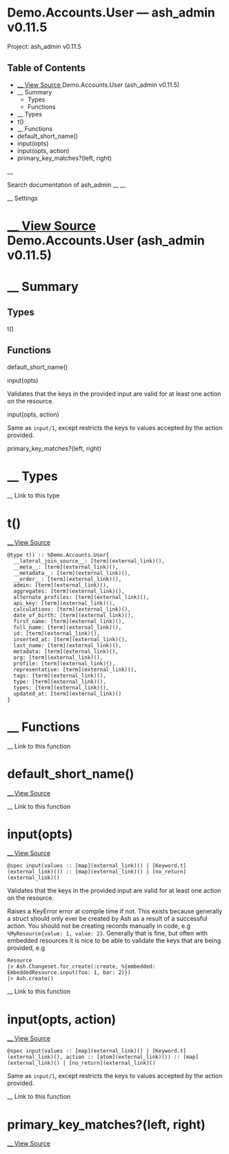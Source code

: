 # Demo.Accounts.User — ash_admin v0.11.5

Project: ash_admin v0.11.5

## Table of Contents

- [ __ View Source ](external_link) Demo.Accounts.User (ash_admin v0.11.5)
- __ Summary
  - Types
  - Functions
- __ Types
- t()
- __ Functions
- default_short_name()
- input(opts)
- input(opts, action)
- primary_key_matches?(left, right)

__

Search documentation of ash_admin __ __

__ Settings

#  [ __ View Source ](external_link) Demo.Accounts.User (ash_admin v0.11.5)

#  __ Summary

##  Types

t()

##  Functions

default_short_name()

input(opts)

Validates that the keys in the provided input are valid for at least one action on the resource.

input(opts, action)

Same as `input/1`, except restricts the keys to values accepted by the action provided.

primary_key_matches?(left, right)

#  __ Types

__ Link to this type

# t()

[ __ View Source ](external_link)
    
    
    @type t() :: %Demo.Accounts.User{
      __lateral_join_source__: [term](external_link)(),
      __meta__: [term](external_link)(),
      __metadata__: [term](external_link)(),
      __order__: [term](external_link)(),
      admin: [term](external_link)(),
      aggregates: [term](external_link)(),
      alternate_profiles: [term](external_link)(),
      api_key: [term](external_link)(),
      calculations: [term](external_link)(),
      date_of_birth: [term](external_link)(),
      first_name: [term](external_link)(),
      full_name: [term](external_link)(),
      id: [term](external_link)(),
      inserted_at: [term](external_link)(),
      last_name: [term](external_link)(),
      metadata: [term](external_link)(),
      org: [term](external_link)(),
      profile: [term](external_link)(),
      representative: [term](external_link)(),
      tags: [term](external_link)(),
      type: [term](external_link)(),
      types: [term](external_link)(),
      updated_at: [term](external_link)()
    }

#  __ Functions

__ Link to this function

# default_short_name()

[ __ View Source ](external_link)

__ Link to this function

# input(opts)

[ __ View Source ](external_link)
    
    
    @spec input(values :: [map](external_link)() | [Keyword.t](external_link)()) :: [map](external_link)() | [no_return](external_link)()

Validates that the keys in the provided input are valid for at least one action on the resource.

Raises a KeyError error at compile time if not. This exists because generally a struct should only ever be created by Ash as a result of a successful action. You should not be creating records manually in code, e.g `%MyResource{value: 1, value: 2}`. Generally that is fine, but often with embedded resources it is nice to be able to validate the keys that are being provided, e.g
    
    
    Resource
    |> Ash.Changeset.for_create(:create, %{embedded: EmbeddedResource.input(foo: 1, bar: 2)})
    |> Ash.create()

__ Link to this function

# input(opts, action)

[ __ View Source ](external_link)
    
    
    @spec input(values :: [map](external_link)() | [Keyword.t](external_link)(), action :: [atom](external_link)()) :: [map](external_link)() | [no_return](external_link)()

Same as `input/1`, except restricts the keys to values accepted by the action provided.

__ Link to this function

# primary_key_matches?(left, right)

[ __ View Source ](external_link)
